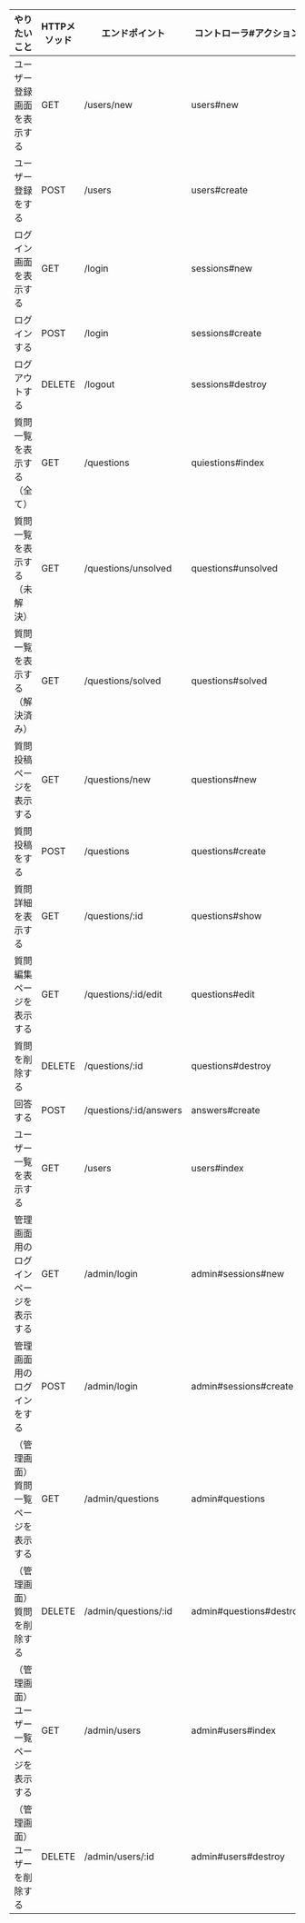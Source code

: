 | やりたいこと | HTTPメソッド | エンドポイント | コントローラ#アクション |
| --- | --- | --- | --- |
| ユーザー登録画面を表示する | GET | /users/new | users#new |
| ユーザー登録をする | POST | /users | users#create |
| ログイン画面を表示する | GET | /login | sessions#new |
| ログインする | POST | /login | sessions#create |
| ログアウトする | DELETE | /logout | sessions#destroy |
| 質問一覧を表示する（全て） | GET | /questions | quiestions#index |
| 質問一覧を表示する（未解決） | GET | /questions/unsolved | questions#unsolved |
| 質問一覧を表示する（解決済み） | GET | /questions/solved | questions#solved |
| 質問投稿ページを表示する | GET | /questions/new | questions#new |
| 質問投稿をする | POST | /questions | questions#create |
| 質問詳細を表示する | GET | /questions/:id | questions#show |
| 質問編集ページを表示する | GET | /questions/:id/edit | questions#edit |
| 質問を削除する | DELETE | /questions/:id | questions#destroy |
| 回答する | POST | /questions/:id/answers | answers#create |
| ユーザー一覧を表示する | GET | /users | users#index |
| 管理画面用のログインページを表示する | GET | /admin/login | admin#sessions#new |
| 管理画面用のログインをする | POST | /admin/login | admin#sessions#create |
| （管理画面）質問一覧ページを表示する | GET | /admin/questions | admin#questions |
| （管理画面）質問を削除する | DELETE | /admin/questions/:id | admin#questions#destroy |
| （管理画面）ユーザー一覧ページを表示する | GET | /admin/users | admin#users#index |
| （管理画面）ユーザーを削除する | DELETE | /admin/users/:id | admin#users#destroy |